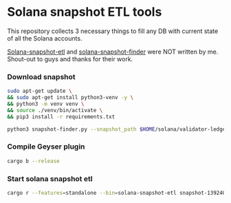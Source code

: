 # Solana snapshot ETL tools
This repository collects 3 necessary things to fill any DB with current state of all the Solana accounts.

[Solana-snapshot-etl](https://github.com/terorie/solana-snapshot-etl) and [solana-snapshot-finder](https://github.com/c29r3/solana-snapshot-finder) were NOT written by me. Shout-out to guys and thanks for their work.

### Download snapshot
```bash
sudo apt-get update \
&& sudo apt-get install python3-venv -y \
&& python3 -m venv venv \
&& source ./venv/bin/activate \
&& pip3 install -r requirements.txt
```

```bash
python3 snapshot-finder.py --snapshot_path $HOME/solana/validator-ledger
```

### Compile Geyser plugin
```bash
cargo b --release
```

### Start solana snapshot etl
```bash
cargo r --features=standalone --bin=solana-snapshot-etl snapshot-139240745-*.tar.zst --geyser geyser-conf.json
```